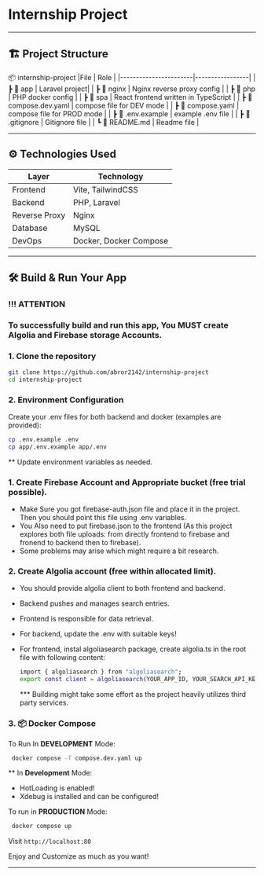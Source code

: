 # Internship Project

---

## 🏗️ Project Structure

📦 internship-project
 |File                   | Role            | 
 |-----------------------|-----------------|
 | ┣ 📂 app               | Laravel project|
 | ┣ 📂 nginx             | Nginx reverse proxy config |
 | ┣ 📂 php               | PHP docker config |
 | ┣ 📂 spa               | React frontend written in TypeScript |
 | ┣ 📄 compose.dev.yaml  | compose file for DEV mode |
 | ┣ 📄 compose.yaml      | compose file for PROD mode |
 | ┣ 📄 .env.example      | example .env file |
 | ┣ 📄 .gitignore        | Gitignore file |
 | ┗ 📄 README.md         | Readme file |

---

## ⚙️ Technologies Used

| Layer       | Technology |
|-------------|------------|
| Frontend    | Vite, TailwindCSS |
| Backend     | PHP, Laravel |
| Reverse Proxy | Nginx |
| Database    | MySQL |
| DevOps      | Docker, Docker Compose |

---

## 🛠️ Build & Run Your App

### !!! ATTENTION
### To successfully build and run this app, You MUST create Algolia and Firebase storage Accounts.

### 1. Clone the repository
```bash
git clone https://github.com/abror2142/internship-project
cd internship-project
```

### 2. Environment Configuration
Create your .env files for both backend and docker (examples are provided):

```bash
cp .env.example .env
cp app/.env.example app/.env
```

** Update environment variables as needed.

### 1. Create Firebase Account and Appropriate bucket (free trial possible).
- Make Sure you got firebase-auth.json file and place it in the project. Then you should point this file using .env variables.
- You Also need to put firebase.json to the frontend (As this project explores both file uploads: from directly frontend to firebase and fronend to backend then to firebase).
- Some problems may arise which might require a bit research.

### 2. Create Algolia account (free within allocated limit).
- You should provide algolia client to both frontend and backend.
- Backend pushes and manages search entries.
- Frontend is responsible for data retrieval.
- For backend, update the .env with suitable keys!
- For frontend, instal algoliasearch package, create algolia.ts in the root file with following content:
  ```bash
  import { algoliasearch } from "algoliasearch";
  export const client = algoliasearch(YOUR_APP_ID, YOUR_SEARCH_API_KEY);
  ```

  *** Building might take some effort as the project heavily utilizes third party services.

### 3. 📦 Docker Compose

To Run In **DEVELOPMENT** Mode:

```bash
 docker compose -f compose.dev.yaml up
```

** In **Development** Mode:
 - HotLoading is enabled! 
 - Xdebug is installed and can be configured!


To run in **PRODUCTION** Mode:

```bash
 docker compose up
```

Visit `http://localhost:80`


Enjoy and Customize as much as you want!

---
